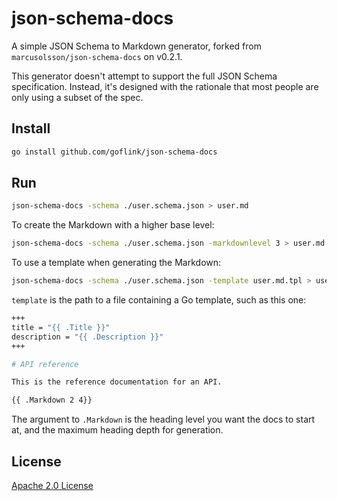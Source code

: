 # json-schema-docs

A simple JSON Schema to Markdown generator, forked from `marcusolsson/json-schema-docs` on v0.2.1.

This generator doesn't attempt to support the full JSON Schema specification. Instead, it's designed with the rationale that most people are only using a subset of the spec.

## Install

```bash
go install github.com/goflink/json-schema-docs
```

## Run

```bash
json-schema-docs -schema ./user.schema.json > user.md
```

To create the Markdown with a higher base level:
```bash
json-schema-docs -schema ./user.schema.json -markdownlevel 3 > user.md
```

To use a template when generating the Markdown:

```bash
json-schema-docs -schema ./user.schema.json -template user.md.tpl > user.md
```

`template` is the path to a file containing a Go template, such as this one:

```bash
+++
title = "{{ .Title }}"
description = "{{ .Description }}"
+++

# API reference

This is the reference documentation for an API.

{{ .Markdown 2 4}}
```

The argument to `.Markdown` is the heading level you want the docs to start at, and the maximum heading depth for generation.

## License

[Apache 2.0 License](LICENSE)
